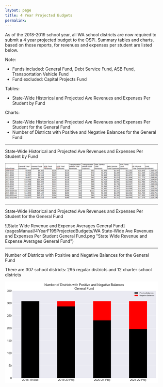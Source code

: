```yaml
---
layout: page
title: 4 Year Projected Budgets
permalink:
---
```

As of the 2018-2019 school year, all WA school districts are now required to submit a 4 year projected budget to the OSPI. 
Summary tables and charts, based on those reports, for revenues and expenses per student are listed below. 

Note: 
- Funds included: General Fund, Debt Service Fund, ASB Fund, Transportation Vehicle Fund
- Fund excluded: Capital Projects Fund 

Tables:
- State-Wide Historical and Projected Ave Revenues and Expenses Per Student by Fund

Charts:
- State-Wide Historical and Projected Ave Revenues and Expenses Per Student for the General Fund
- Number of Districts with Positive and Negative Balances for the General Fund

___

State-Wide Historical and Projected Ave Revenues and Expenses Per Student by Fund

![State Wide Revenue and Expense Averages by Fund](pagesManual/4YearF195ProjectedBudgets/StateWideSummary.png "State Wide Revenue and Expense Averages by Fund")

___

State-Wide Historical and Projected Ave Revenues and Expenses Per Student for the General Fund

![State Wide Revenue and Expense Averages General Fund](pagesManual/4YearF195ProjectedBudgets/WA State-Wide Ave Revenues and Expenses Per Student General Fund.png "State Wide Revenue and Expense Averages General Fund")

___

Number of Districts with Positive and Negative Balances for the General Fund

There are 307 school districts: 295 regular districts and 12 charter school districts

![Number of Districts with Positive and Negative Balances](pagesManual/4YearF195ProjectedBudgets/DistrictsRedBlackBalanceGeneral.png "Number of Districts with Positive and Negative Balances")

